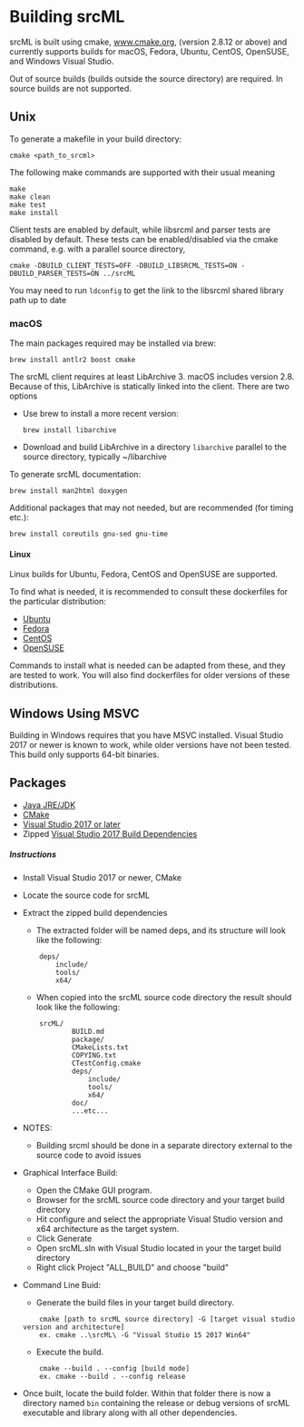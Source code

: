 # Building srcML

srcML is built using cmake, www.cmake.org, (version 2.8.12 or above) and currently supports builds for
macOS, Fedora, Ubuntu, CentOS, OpenSUSE, and Windows Visual Studio.

Out of source builds (builds outside the source directory) are required. In source builds are not supported.

## Unix

To generate a makefile in your build directory:

    cmake <path_to_srcml>

 The following make commands are supported with their usual meaning

    make  
    make clean  
    make test  
    make install

 Client tests are enabled by default, while libsrcml and parser tests are disabled by default.
 These tests can be enabled/disabled via the cmake command, e.g. with a parallel source directory,

    cmake -DBUILD_CLIENT_TESTS=OFF -DBUILD_LIBSRCML_TESTS=ON -DBUILD_PARSER_TESTS=ON ../srcML

 You may need to run `ldconfig` to get the link to the libsrcml shared library path up to date

### macOS

The main packages required may be installed via brew:

    brew install antlr2 boost cmake

The srcML client requires at least LibArchive 3. macOS includes version 2.8. Because of this, LibArchive is
statically linked into the client. There are two options

* Use brew to install a more recent version:

    `brew install libarchive`

* Download and build LibArchive in a directory `libarchive` parallel to the source directory, typically \~/libarchive

To generate srcML documentation:

    brew install man2html doxygen

Additional packages that may not needed, but are recommended (for timing etc.):

    brew install coreutils gnu-sed gnu-time

#### Linux

Linux builds for Ubuntu, Fedora, CentOS and OpenSUSE are supported.

To find what is needed, it is recommended to consult these dockerfiles for the particular distribution:

* [Ubuntu](https://github.com/srcML/Docker/blob/ubuntu_latest/base/Dockerfile)
* [Fedora](https://github.com/srcML/Docker/blob/fedora_latest/base/Dockerfile)
* [CentOS](https://github.com/srcML/Docker/blob/centos_latest/base/Dockerfile)
* [OpenSUSE](https://github.com/srcML/Docker/blob/opensuse_latest/base/Dockerfile)

Commands to install what is needed can be adapted from these, and they are tested to work. You will also find dockerfiles for older versions of these distributions.

## Windows Using MSVC

Building in Windows requires that you have MSVC installed. Visual Studio 2017 or newer is known to work, while older versions have not been tested. This build only supports 64-bit binaries.

## Packages

* [Java JRE/JDK](http://www.oracle.com/technetwork/java/javase/downloads/index.html)
* [CMake](http://www.cmake.org)
* [Visual Studio 2017 or later](https://www.visualstudio.com/downloads/)
* Zipped [Visual Studio 2017 Build Dependencies](http://www.sdml.cs.kent.edu/build/deps-06_20_18-VS2017.zip)

##### Instructions
* Install Visual Studio 2017 or newer, CMake
* Locate the source code for srcML
* Extract the zipped build dependencies
    * The extracted folder will be named deps, and its structure will look like the following:
    ```
        deps/
            include/
            tools/
            x64/
    ```        
    * When copied into the srcML source code directory the result should look like the following:
    ```
        srcML/
                BUILD.md
                package/
                CMakeLists.txt
                COPYING.txt
                CTestConfig.cmake
                deps/
                    include/
                    tools/
                    x64/
                doc/
                ...etc...
    ```
* NOTES:
    * Building srcml should be done in a separate directory external to the source code to avoid issues
* Graphical Interface Build:
    * Open the CMake GUI program.
    * Browser for the srcML source code directory and your target build directory
    * Hit configure and select the appropriate Visual Studio version and x64 architecture as the target system.
    * Click Generate
    * Open srcML.sln with Visual Studio located in your the target build directory
    * Right click Project "ALL_BUILD" and choose "build"
* Command Line Buid:
    * Generate the build files in your target build directory.
    ```
        cmake [path to srcML source directory] -G [target visual studio version and architecture]   
        ex. cmake ..\srcML\ -G "Visual Studio 15 2017 Win64"
    ```
    * Execute the build.
    ```
        cmake --build . --config [build mode]
        ex. cmake --build . --config release
    ```

* Once built, locate the build folder. Within that folder there is now a directory named `bin` containing the release or debug versions of srcML executable and library along with all other dependencies.
